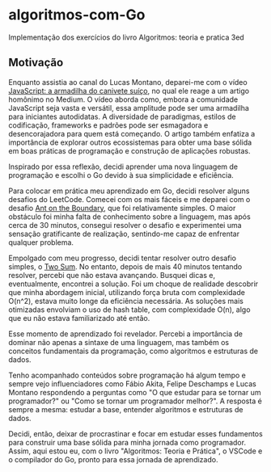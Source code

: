 # algoritmos-com-Go

Implementação dos exercícios do livro Algoritmos: teoria e pratica 3ed

## Motivação

Enquanto assistia ao canal do Lucas Montano, deparei-me com o vídeo [JavaScript: a armadilha do canivete suíço](https://youtu.be/rd8LZcWW9KU?si=0SsDtyZAjCSZqx-w), no qual ele reage a um artigo homônimo no Medium. O vídeo aborda como, embora a comunidade JavaScript seja vasta e versátil, essa amplitude pode ser uma armadilha para iniciantes autodidatas. A diversidade de paradigmas, estilos de codificação, frameworks e padrões pode ser esmagadora e desencorajadora para quem está começando. O artigo também enfatiza a importância de explorar outros ecossistemas para obter uma base sólida em boas práticas de programação e construção de aplicações robustas.

Inspirado por essa reflexão, decidi aprender uma nova linguagem de programação e escolhi o Go devido à sua simplicidade e eficiência.

Para colocar em prática meu aprendizado em Go, decidi resolver alguns desafios do LeetCode. Comecei com os mais fáceis e me deparei com o desafio [Ant on the Boundary](https://leetcode.com/problems/ant-on-the-boundary/), que foi relativamente simples. O maior obstáculo foi minha falta de conhecimento sobre a linguagem, mas após cerca de 30 minutos, consegui resolver o desafio e experimentei uma sensação gratificante de realização, sentindo-me capaz de enfrentar qualquer problema.

Empolgado com meu progresso, decidi tentar resolver outro desafio simples, o [Two Sum](https://leetcode.com/problems/two-sum/). No entanto, depois de mais 40 minutos tentando resolver, percebi que não estava avançando. Busquei dicas e, eventualmente, encontrei a solução. Foi um choque de realidade descobrir que minha abordagem inicial, utilizando força bruta com complexidade O(n^2), estava muito longe da eficiência necessária. As soluções mais otimizadas envolviam o uso de hash table, com complexidade O(n), algo que eu não estava familiarizado até então.

Esse momento de aprendizado foi revelador. Percebi a importância de dominar não apenas a sintaxe de uma linguagem, mas também os conceitos fundamentais da programação, como algoritmos e estruturas de dados.

Tenho acompanhado conteúdos sobre programação há algum tempo e sempre vejo influenciadores como Fábio Akita, Felipe Deschamps e Lucas Montano respondendo a perguntas como "O que estudar para se tornar um programador?" ou "Como se tornar um programador melhor?". A resposta é sempre a mesma: estudar a base, entender algoritmos e estruturas de dados.

Decidi, então, deixar de procrastinar e focar em estudar esses fundamentos para construir uma base sólida para minha jornada como programador. Assim, aqui estou eu, com o livro "Algoritmos: Teoria e Prática", o VSCode e o compilador do Go, pronto para essa jornada de aprendizado.
